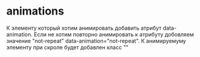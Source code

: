 # animations
 
К элементу который хотим анимировать добавить атрибут data-animation.
Если не хотим повторно анимировать к атрибуту добовляем значение "not-repeat" data-animation="not-repeat".
К анимируемуму элементу при скроле будет добавлен класс ""
